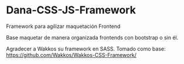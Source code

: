 # Dana-CSS-JS-Framework
Framework para agilizar maquetación Frontend

Base maquetar de manera organizada frontends con bootstrap o sin él.

Agradecer a Wakkos su framework en SASS. Tomado como base:
https://github.com/Wakkos/Wakkos-CSS-Framework/
